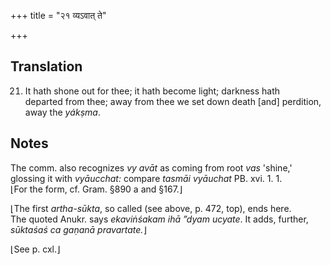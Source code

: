 +++
title = "२१ व्यऽवात् ते"

+++
## Translation
21. It hath shone out for thee; it hath become light; darkness hath  
departed from thee; away from thee we set down death \[and\] perdition,  
away the *yákṣma*.

## Notes
The comm. also recognizes *vy avāt* as coming from root *vas* 'shine,'  
glossing it with *vyāucchat:* compare *tasmāi vyāuchat* PB. xvi. 1. 1.  
⌊For the form, cf. Gram. §890 a and §167.⌋  
  
  
  
  
  
  
  
  
⌊The first *artha-sūkta*, so called (see above, p. 472, top), ends here.  
The quoted Anukr. says *ekaviṅśakam ihā ”dyam ucyate*. It adds, further,  
*sūktaśaś ca gaṇanā pravartate.*⌋  
  
⌊See p. cxl.⌋
